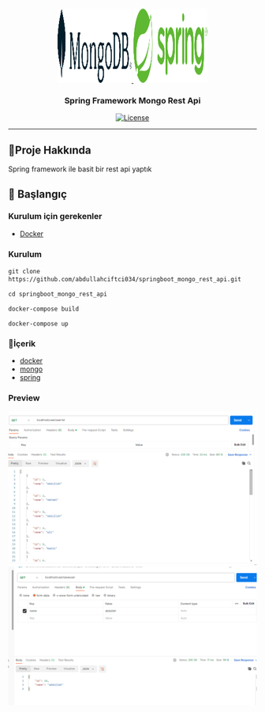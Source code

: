 <p align="center">
  <a href="" rel="noopener">
 <img width=150px height=150px src="images/mongo.svg">
 <img width=150px height=150px src="images/spring.svg"></a>
</p>

<h3 align="center">Spring Framework Mongo Rest Api</h3>

<div align="center">

[![License](https://img.shields.io/badge/license-MIT-blue.svg)](/LICENSE)

</div>

---

## 🧐Proje Hakkında <a name = "about"></a>

Spring framework ile basit bir rest api yaptık

## 🏁 Başlangıç <a name = "getting_started"></a>

### Kurulum için gerekenler
- <a href="https://www.docker.com/products/docker-desktop/">Docker</a>  

### Kurulum

```
git clone https://github.com/abdullahciftci034/springboot_mongo_rest_api.git
```
```
cd springboot_mongo_rest_api
```
```
docker-compose build 
```
```
docker-compose up
```

### 📝İçerik

- [docker](#docker)
- [mongo](#mongo)
- [spring](#spring)

### Preview
<img src="images/1.png">
<img src="images/2.png">
